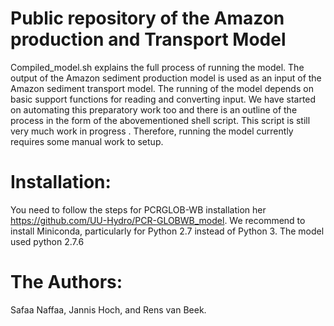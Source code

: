 # Public repository of the Amazon production and Transport Model

Compiled_model.sh explains the full process of running the model. The output of the Amazon sediment production model is used as an input of the Amazon sediment transport model. 
The running of  the model depends on basic support functions for reading and converting input. We have started on automating this preparatory work too and there is an outline of the process in the form of the abovementioned shell script. This script is still very much work in progress . Therefore, running the model currently requires some manual work to setup. 

# Installation:

You need to follow the steps for PCRGLOB-WB installation her https://github.com/UU-Hydro/PCR-GLOBWB_model. 
We recommend to install Miniconda, particularly for Python 2.7 instead of Python 3. The model used python 2.7.6

# The Authors:

Safaa Naffaa, Jannis Hoch, and Rens van Beek.

 

